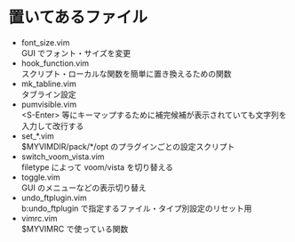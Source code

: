 # 置いてあるファイル

* font\_size.vim  
  GUI でフォント・サイズを変更
* hook\_function.vim  
  スクリプト・ローカルな関数を簡単に置き換えるための関数
* mk\_tabline.vim  
  タブライン設定
* pumvisible.vim  
  \<S-Enter\> 等にキーマップするために補完候補が表示されていても文字列を入力して改行する
* set\_\*.vim  
  $MYVIMDIR/pack/\*/opt のプラグインごとの設定スクリプト
* switch\_voom\_vista.vim  
  filetype によって voom/vista を切り替える
* toggle.vim  
  GUI のメニューなどの表示切り替え
* undo\_ftplugin.vim  
  b:undo\_ftplugin で指定するファイル・タイプ別設定のリセット用
* vimrc.vim  
  $MYVIMRC で使っている関数
